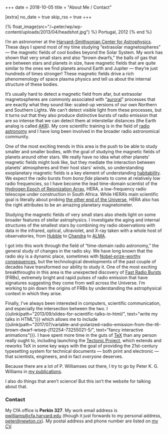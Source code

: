 +++
date = 2018-10-05
title = "About Me / Contact"

[extra]
no_date = true
skip_rss = true
+++

{% float_image(src="/~peter/wp/wp-content/uploads/2013/04/headshot.jpg") %}
Portugal, 2012
{% end %}

I’m an astronomer at the
[Harvard-Smithsonian Center for Astrophysics](https://www.cfa.harvard.edu/).
These days I spend most of my time studying “extrasolar magnetospheres” — the
magnetic fields of cool bodies beyond the Solar System. My work has shown that
very small stars and also “brown dwarfs,” the balls of gas that are between
stars and planets in size, have magnetic fields that are quite similar to the
ones we find planets around Earth and Jupiter — they’re just hundreds of times
stronger! These magnetic fields drive a rich phenomenology of space plasma
physics and tell us about the internal structure of these bodies.

It’s usually hard to detect a magnetic field from afar, but extrasolar
magnetospheres are commonly associated with
“[auroral](https://en.wikipedia.org/wiki/Aurora)” processes that are exactly
what they sound like: scaled-up versions of our own Northern and Southern
Lights. We can’t detect visible light from these processes, but it turns out
that they also produce distinctive bursts of radio emission that are so
intense that we can detect them at interstellar distances (the Earth analog is
called [AKR](https://en.wikipedia.org/wiki/Auroral_kilometric_radiation)). My
core scientific training is in the field of
[radio astronomy](https://en.wikipedia.org/wiki/Radio_astronomy) and I have
long been involved in the broader radio astronomical community.

One of the most exciting trends in this area is the push to be able to study
smaller and smaller bodies, with the goal of studying the magnetic fields of
planets around other stars. We really have no idea what other planets’
magnetic fields might look like, but they mediate the interaction between
planets’ atmospheres and their host stars’ winds, so understanding
exoplanetary magnetic fields is a key element of understanding
[habitability](https://en.wikipedia.org/wiki/Planetary_habitability). We
expect the radio bursts from _bona fide_ planets to come at relatively low
radio frequencies, so I have become the lead time-domain scientist of the
[Hydrogen Epoch of Reionization Array](http://reionization.org/), HERA, a
low-frequency radio telescope under construction in South Africa. While HERA’s
main scientific goal is literally about probing
[the other end of the Universe](https://en.wikipedia.org/wiki/Reionization),
HERA also has the right attributes to be an amazing planetary magnetometer.

Studying the magnetic fields of very small stars also sheds light on some
broader features of stellar astrophysics. I investigate the aging and internal
structures of the smallest stars by combining my radio observations with data
in the infrared, optical, ultraviolet, and X-ray taken with a whole host of
observatories, from
[Hubble](https://en.wikipedia.org/wiki/Hubble_Space_Telescope) to
[Chandra](http://chandra.harvard.edu/) to
[ALMA](http://www.almaobservatory.org/).

I got into this work through the field of “time-domain radio astronomy,” the
general study of changes in the radio sky. We have long known that the radio
sky is a dynamic place, sometimes with
[Nobel-prize-worthy consequences](https://en.wikipedia.org/wiki/Pulsar), but
the technological developments of the past couple of decades have transformed
our ability to study it. One of the most exciting breakthroughs in this area
is the unexpected discovery of
[Fast Radio Bursts](https://en.wikipedia.org/wiki/Fast_radio_burst) (FRBs),
extremely bright and rapid pulses of radio emission that have signatures
suggesting they come from well across the Universe. I’m working to pin down
the origins of FRBs by understanding the astrophysical context in which they
arise.

Finally, I’ve always been interested in computers, scientific communication,
and especially the intersection between the two. I
{{ulink(path="2013/09/slides-for-scientific-talks-in-html/", text="write my talks in HTML")}}
which allows me to include
{{ulink(path="2017/07/variable-and-polarized-radio-emission-from-the-t6-brown-dwarf-wisep-j112254-73255021-5/", text="fancy interactive animations")}}.
I have spent more time in the guts of [TeX](https://en.wikipedia.org/wiki/TeX)
than any person really ought to, including launching the
[Tectonic Project](https://tectonic-typesetting.github.io/), which extends and
reworks TeX in some key ways with the goal of providing the 21st-century
typesetting system for technical documents — both print and electronic — that
scientists, engineers, and in fact _everyone_ deserves.

Because there are a lot of P. Williamses out there, I try to go by Peter K. G.
Williams in [my publications](./pubs.md).

I also do things that aren’t science! But this isn’t the website for talking
about that.


### Contact

My CfA office is **Perkin 327**. My work email address is
[pwilliams@cfa.harvard.edu](mailto:pwilliams@cfa.harvard.edu) (though it just
forwards to my personal address, [peter@newton.cx](mailto:peter@newton.cx)).
My postal address and phone number are listed on [my CV](./cv.md).
